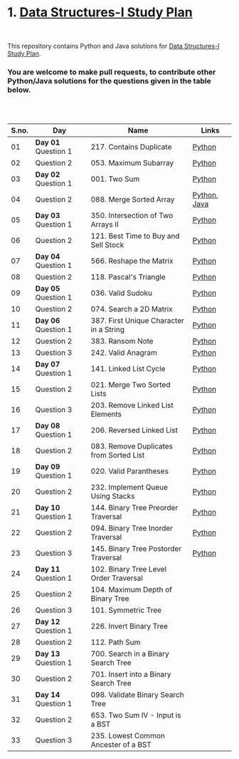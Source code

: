 # 1. [Data Structures-I Study Plan](https://leetcode.com/study-plan/data-structure/) 

<br>

This repository contains Python and Java solutions for [Data Structures-I Study Plan](https://leetcode.com/study-plan/data-structure). 
### You are welcome to make pull requests, to contribute other Python/Java solutions for the questions given in the table below.

<br>
<br>

| S.no. | Day | Name | Links |
|---|-------------------|---------------------------|------------|
| 01 | **Day 01** Question 1  | 217. Contains Duplicate | [Python](https://github.com/nazianafis/My-LeetCode/blob/main/217_Contains_Duplicate.py) |
| 02 | Question 2  | 053. Maximum Subarray | [Python](https://github.com/nazianafis/My-LeetCode/blob/main/53-Maximum-Subarray.py) |
| 03 | **Day 02** Question 1  | 001. Two Sum | [Python](https://github.com/nazianafis/My-LeetCode/blob/main/1-Two-Sum.py) |
| 04 | Question 2  | 088. Merge Sorted Array  | [Python](https://github.com/nazianafis/My-LeetCode/blob/main/88-Merge-Sorted-Array.py), [Java](https://github.com/nazianafis/LeetCode-Data-Structure-I/blob/main/88-Merge-Sorted-Array.java) |
| 05 | **Day 03** Question 1  | 350. Intersection of Two Arrays II    | [Python](https://github.com/nazianafis/My-LeetCode/blob/main/350-Intersection-of-Two-Arrays-II.py) |
| 06 | Question 2  | 121. Best Time to Buy and Sell Stock  | [Python](https://github.com/nazianafis/My-LeetCode/blob/main/121-Best-Time-to-Buy-and-Sell-Stock.py) |
| 07 | **Day 04** Question 1 | 566. Reshape the Matrix   | [Python](https://github.com/nazianafis/My-LeetCode/blob/main/566-Reshape-the-Matrix.py) |
| 08 | Question 2 | 118. Pascal's Triangle    | [Python](https://github.com/nazianafis/My-LeetCode/blob/main/118-Pascals-Triangle.py) |
| 09 | **Day 05** Question 1 | 036. Valid Sudoku | [Python](https://github.com/nazianafis/LeetCode-DS/blob/main/36-Valid-Sudoku.py) |
| 10 | Question 2 | 074. Search a 2D Matrix | [Python](https://github.com/nazianafis/LeetCode-DS/blob/main/74-Search-a-2D-Matrix.py) |
| 11 | **Day 06** Question 1 | 387. First Unique Character in a String | [Python](https://github.com/nazianafis/LeetCode-DS/blob/main/387-First-unique-char-in-a-String.py) |
| 12 | Question 2 | 383. Ransom Note | [Python](https://github.com/nazianafis/LeetCode-DS/blob/main/383-Ransom-Note.py) |
| 13 | Question 3 | 242. Valid Anagram | [Python](https://github.com/nazianafis/LeetCode-DS/blob/main/242-Valid-Anagram.py) |
| 14 | **Day 07** Question 1 | 141. Linked List Cycle | [Python](https://github.com/nazianafis/LeetCode-DS/blob/main/141-Linked-List-Cycle.py) |
| 15 | Question 2 | 021. Merge Two Sorted Lists | [Python](https://github.com/nazianafis/LeetCode-DS/blob/main/21-Merge-Two-Sorted-Lists.py) |
| 16 | Question 3 | 203. Remove Linked List Elements | [Python](https://github.com/nazianafis/LeetCode-DS/blob/main/203-Remove-Linked-List-Elements.py) |
| 17 | **Day 08** Question 1 | 206. Reversed Linked List | [Python](https://github.com/nazianafis/LeetCode-DS/blob/main/206-Reversed-Linked-List.py) |
| 18 | Question 2 | 083. Remove Duplicates from Sorted List | [Python](https://github.com/nazianafis/LeetCode-DS/blob/main/83-Remove-Duplicates-from-Sorted-List.py) |
| 19 | **Day 09** Question 1 | 020. Valid Parantheses | [Python](https://github.com/nazianafis/LeetCode-DS/blob/main/20-Valid-Parantheses.py) |
| 20 | Question 2 | 232. Implement Queue Using Stacks | [Python](https://github.com/nazianafis/LeetCode-DS/blob/main/232-Implement-Queue-using-Stacks.py) |
| 21 | **Day 10** Question 1 | 144. Binary Tree Preorder Traversal | [Python](https://github.com/nazianafis/LeetCode-DS/blob/main/144-Binary-Tree-Preorder-Traversal.py) |
| 22 | Question 2 | 094. Binary Tree Inorder Traversal | [Python](https://github.com/nazianafis/LeetCode-DS/blob/main/94-Binary-Tree-Inorder-Traversal.py) |
| 23 | Question 3 | 145. Binary Tree Postorder Traversal | [Python](https://github.com/nazianafis/LeetCode-DS/blob/main/145-Binary-Tree-Postorder-Traversal.py) |
| 24 | **Day 11** Question 1 | 102. Binary Tree Level Order Traversal |  |
| 25 | Question 2 | 104. Maximum Depth of Binary Tree |  |
| 26 | Question 3 | 101. Symmetric Tree       |  |
| 27 | **Day 12** Question 1 | 226. Invert Binary Tree   |  |
| 28 | Question 2 | 112. Path Sum             |  |
| 29 | **Day 13** Question 1 | 700. Search in a Binary Search Tree |  |
| 30 | Question 2 | 701. Insert into a Binary Search Tree |  |
| 31 | **Day 14** Question 1 | 098. Validate Binary Search Tree |  |
| 32 | Question 2 | 653. Two Sum IV - Input is a BST |  |
| 33 | Question 3 | 235. Lowest Common Ancester of a BST |  |
